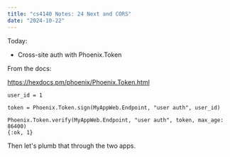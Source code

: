 ```yaml
---
title: "cs4140 Notes: 24 Next and CORS"
date: "2024-10-22"
---
```



Today:

 - Cross-site auth with Phoenix.Token


From the docs:

https://hexdocs.pm/phoenix/Phoenix.Token.html

```
user_id = 1

token = Phoenix.Token.sign(MyAppWeb.Endpoint, "user auth", user_id)

Phoenix.Token.verify(MyAppWeb.Endpoint, "user auth", token, max_age: 86400)
{:ok, 1}
```


Then let's plumb that through the two apps.
